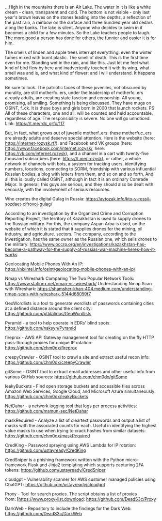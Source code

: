 
...High in the mountains there is an Air Lake. The water in it is like a white dream - clean, transparent and cold. The bottom is not visible - only last year's brown leaves on the stones leading into the depths, a reflection of the past rain, a rainbow on the surface and three hundred year old cedars along the banks.
The lake is silent. Anyone who decides to swim in it becomes a child for a few minutes. So the Lake teaches people to laugh. The more good a person has done for others, the funnier and easier it is for him.




The smells of linden and apple trees interrupt everything: even the winter fumes mixed with burnt plastic. The smell of death. This is the first time even for me. Standing wet in the rain, and like this. Just let me feel what kind of bird flew by here and inadvertently touched it with its wing, what smell was and is, and what kind of flower: and I will understand. It happens sometimes.


Be sure to look. The patriotic faces of these juveniles, not obscured by morality, are still motherfc..ers, under the leadership of motherfc..ers already adults, are creating state fascism and censorship. All young, promising, all smiling. Something is being discussed. They have mugs on OSINT, f..ck.
It is these boys and girls born in 2000 that launch rockets.
PS: All of these characters, one and all, will be counted and held accountable, regardless of age. The responsibility is severe. No one will go unnoticed.
Link: https://t.me/rdc_grfc/117

But, in fact, what grows out of juvenile motherf..ers: these motherfuc..ers are already adults and deserve special attention. Here is the website (here: https://internet-rozysk.rf/), and Facebook and VK groups (here: https://www.facebook.com/internet.rozysk/, here: https://vk.com/internet.rozysk), and a channel in a cart with twenty-five thousand subscribers (here: https://t.me/irozysk), or rather, a whole network of channels with bots, a system for tracking users, identifying numbers, locations, connecting to SORM, friendship with various influential Russian bodies, a blog with letters from them, and so on and so forth. And all this is loudly called OSINT, although in fact it is an ordinary Comrade Major. In general, this guys are serious, and they should also be dealt with seriously, with the involvement of serious resources.


Who creates the digital Gulag in Russia: https://avtozak.info/kto-v-rossii-sozdaet-cifrovoj-gulag/


According to an investigation by the Organized Crime and Corruption Reporting Project, the territory of Kazakhstan is used to supply drones to the Russian military. For this, the company Aspan Arba is used, on the website of which it is stated that it supplies drones for the mining, oil industry, and agriculture. sectors. The company, according to the investigation, has the same owner as the Russian one, which sells drones to the military: https://www.occrp.org/en/investigations/kazakhstan-has-become-a-pathway-for-the-supply-of-russias-war-machine-heres-how-it-works


Geolocating Mobile Phones With An IP: https://nixintel.info/osint/geolocating-mobile-phones-with-an-ip/


Nmap vs Wireshark
Comparing The Two Popular Network Tools: https://www.stationx.net/nmap-vs-wireshark/
Understanding Nmap Scan with Wireshark: https://shamsher-khan-404.medium.com/understanding-nmap-scan-with-wireshark-5144d68059f7


GeoWordlists is a tool to generate wordlists of passwords containing cities at a defined distance around the client city: https://github.com/p0dalirius/GeoWordlists

Pyramid - a tool to help operate in EDRs' blind spots: https://github.com/naksyn/Pyramid

fireprox - AWS API Gateway management tool for creating on the fly HTTP pass-through proxies for unique IP rotation: https://github.com/chm0dx/fireprox

creepyCrawler - OSINT tool to crawl a site and extract useful recon info: https://github.com/chm0dx/creepyCrawler

gitSome - OSINT tool to extract email addresses and other useful info from various GitHub sources: https://github.com/chm0dx/gitSome

leakyBuckets - Find open storage buckets and accessible files across Amazon Web Services, Google Cloud, and Microsoft Azure simultaneously: https://github.com/chm0dx/leakyBuckets

NetDahar - a network logging tool that logs per process activities: https://github.com/mamun-sec/NetDahar

maskRequired - Analyze a list of cleartext passwords and output a list of masks with the associated counts for each. Useful in identifying the highest value masks to use when trying to crack hashes from similar datasets: https://github.com/chm0dx/maskRequired

CredKing - Password spraying using AWS Lambda for IP rotation: https://github.com/ustayready/CredKing

CredSniper is a phishing framework written with the Python micro-framework Flask and Jinja2 templating which supports capturing 2FA tokens: https://github.com/ustayready/CredSniper

cloudgpt - Vulnerability scanner for AWS customer managed policies using ChatGPT: https://github.com/ustayready/cloudgpt

Proxy - Tool for search proxies. The script obtains a list of proxies from: [https://www.proxy-list.download: https://github.com/DeadS3c/Proxy

DarkWeb - Repository to include the findings for the Dark Web: https://github.com/DeadS3c/DarkWeb


